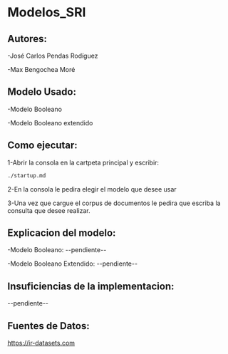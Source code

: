 # Modelos_SRI

## Autores:
-José Carlos Pendas Rodíguez

-Max Bengochea Moré

## Modelo Usado:
-Modelo Booleano

-Modelo Booleano extendido
## Como ejecutar:
1-Abrir la consola en la cartpeta principal y escribir:
```bash
./startup.md
```
2-En la consola le pedira elegir el modelo que desee usar

3-Una vez que cargue el corpus de documentos le pedira que escriba la consulta que desee realizar.

## Explicacion del modelo:
-Modelo Booleano: --pendiente--

-Modelo Booleano Extendido: --pendiente--
## Insuficiencias de la implementacion:
--pendiente--
## Fuentes de Datos:
  https://ir-datasets.com
